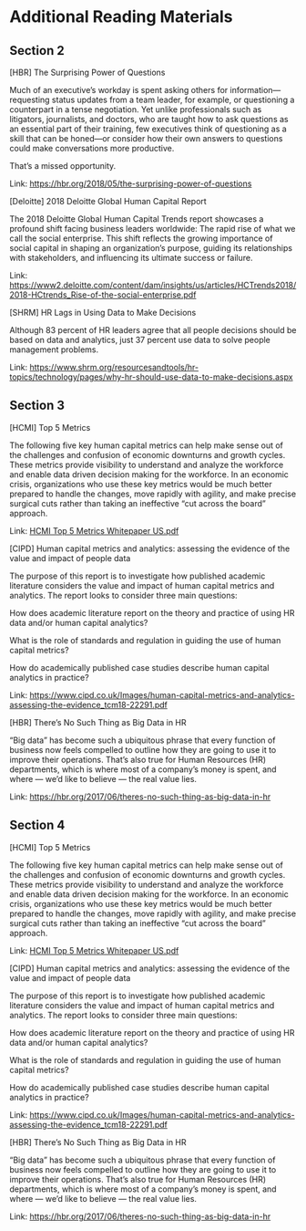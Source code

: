 # Additional Reading Materials
## Section 2

[HBR] The Surprising Power of Questions

Much of an executive’s workday is spent asking others for information—requesting status updates from a team leader, for example, or questioning a counterpart in a tense negotiation. Yet unlike professionals such as litigators, journalists, and doctors, who are taught how to ask questions as an essential part of their training, few executives think of questioning as a skill that can be honed—or consider how their own answers to questions could make conversations more productive.

That’s a missed opportunity.

Link: https://hbr.org/2018/05/the-surprising-power-of-questions



[Deloitte] 2018 Deloitte Global Human Capital Report

The 2018 Deloitte Global Human Capital Trends report showcases a profound shift facing business leaders worldwide: The rapid rise of what we call the social enterprise. This shift reflects the growing importance of social capital in shaping an organization’s purpose, guiding its relationships with stakeholders, and influencing its ultimate success or failure.

Link: https://www2.deloitte.com/content/dam/insights/us/articles/HCTrends2018/2018-HCtrends_Rise-of-the-social-enterprise.pdf



[SHRM] HR Lags in Using Data to Make Decisions

Although 83 percent of HR leaders agree that all people decisions should be based on data and analytics, just 37 percent use data to solve people management problems.

Link: https://www.shrm.org/resourcesandtools/hr-topics/technology/pages/why-hr-should-use-data-to-make-decisions.aspx

## Section 3

[HCMI] Top 5 Metrics

The following five key human capital metrics can help make sense out of the challenges and confusion of economic downturns and growth cycles. These metrics provide visibility to understand and analyze the workforce and enable data driven decision making for the workforce. In an economic crisis, organizations who use these key metrics would be much better prepared to handle the changes, move rapidly with agility, and make precise surgical cuts rather than taking an ineffective “cut across the board” approach.

Link: [HCMI Top 5 Metrics Whitepaper US.pdf](https://s3.amazonaws.com/thinkific/file_uploads/100156/attachments/3e6/1f9/f49/HCMI_Top_5_Metrics_Whitepaper_US.pdf)



[CIPD] Human capital metrics and analytics: assessing the evidence of the value and impact of people data

The purpose of this report is to investigate how published academic literature considers the value and impact of human capital metrics and analytics. The report looks to consider three main questions:

How does academic literature report on the theory and practice of using HR data and/or human capital analytics?

What is the role of standards and regulation in guiding the use of human capital metrics?

How do academically published case studies describe human capital analytics in practice?

Link: https://www.cipd.co.uk/Images/human-capital-metrics-and-analytics-assessing-the-evidence_tcm18-22291.pdf


[HBR] There’s No Such Thing as Big Data in HR

“Big data” has become such a ubiquitous phrase that every function of business now feels compelled to outline how they are going to use it to improve their operations. That’s also true for Human Resources (HR) departments, which is where most of a company’s money is spent, and where — we’d like to believe — the real value lies.

Link: https://hbr.org/2017/06/theres-no-such-thing-as-big-data-in-hr

## Section 4

[HCMI] Top 5 Metrics

The following five key human capital metrics can help make sense out of the challenges and confusion of economic downturns and growth cycles. These metrics provide visibility to understand and analyze the workforce and enable data driven decision making for the workforce. In an economic crisis, organizations who use these key metrics would be much better prepared to handle the changes, move rapidly with agility, and make precise surgical cuts rather than taking an ineffective “cut across the board” approach.

Link: [HCMI Top 5 Metrics Whitepaper US.pdf](https://s3.amazonaws.com/thinkific/file_uploads/100156/attachments/3e6/1f9/f49/HCMI_Top_5_Metrics_Whitepaper_US.pdf)



[CIPD] Human capital metrics and analytics: assessing the evidence of the value and impact of people data

The purpose of this report is to investigate how published academic literature considers the value and impact of human capital metrics and analytics. The report looks to consider three main questions:

How does academic literature report on the theory and practice of using HR data and/or human capital analytics?

What is the role of standards and regulation in guiding the use of human capital metrics?

How do academically published case studies describe human capital analytics in practice?

Link: https://www.cipd.co.uk/Images/human-capital-metrics-and-analytics-assessing-the-evidence_tcm18-22291.pdf


[HBR] There’s No Such Thing as Big Data in HR

“Big data” has become such a ubiquitous phrase that every function of business now feels compelled to outline how they are going to use it to improve their operations. That’s also true for Human Resources (HR) departments, which is where most of a company’s money is spent, and where — we’d like to believe — the real value lies.

Link: https://hbr.org/2017/06/theres-no-such-thing-as-big-data-in-hr
